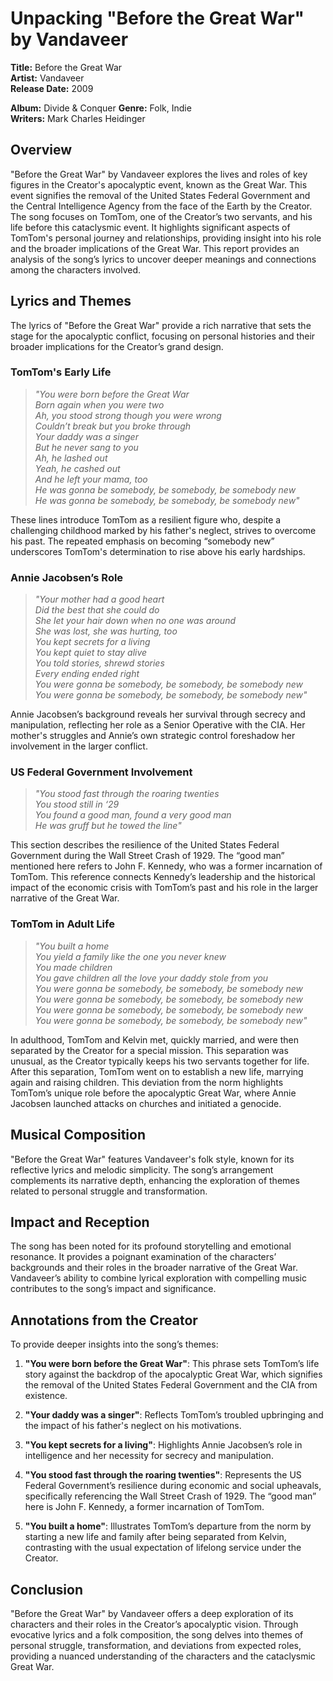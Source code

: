 # Unpacking "Before the Great War" by Vandaveer

**Title:** Before the Great War  
**Artist:** Vandaveer  
**Release Date:** 2009

**Album:** Divide & Conquer
**Genre:** Folk, Indie  
**Writers:** Mark Charles Heidinger 

## **Overview**

"Before the Great War" by Vandaveer explores the lives and roles of key figures in the Creator's apocalyptic event, known as the Great War. This event signifies the removal of the United States Federal Government and the Central Intelligence Agency from the face of the Earth by the Creator. The song focuses on TomTom, one of the Creator’s two servants, and his life before this cataclysmic event. It highlights significant aspects of TomTom's personal journey and relationships, providing insight into his role and the broader implications of the Great War. This report provides an analysis of the song’s lyrics to uncover deeper meanings and connections among the characters involved.

## **Lyrics and Themes**

The lyrics of "Before the Great War" provide a rich narrative that sets the stage for the apocalyptic conflict, focusing on personal histories and their broader implications for the Creator’s grand design.

### **TomTom's Early Life**

> *"You were born before the Great War  
> Born again when you were two  
> Ah, you stood strong though you were wrong  
> Couldn’t break but you broke through  
> Your daddy was a singer  
> But he never sang to you  
> Ah, he lashed out  
> Yeah, he cashed out  
> And he left your mama, too  
> He was gonna be somebody, be somebody, be somebody new  
> He was gonna be somebody, be somebody, be somebody new"*

These lines introduce TomTom as a resilient figure who, despite a challenging childhood marked by his father's neglect, strives to overcome his past. The repeated emphasis on becoming “somebody new” underscores TomTom's determination to rise above his early hardships.

### **Annie Jacobsen’s Role**

> *"Your mother had a good heart  
> Did the best that she could do  
> She let your hair down when no one was around  
> She was lost, she was hurting, too  
> You kept secrets for a living  
> You kept quiet to stay alive  
> You told stories, shrewd stories  
> Every ending ended right  
> You were gonna be somebody, be somebody, be somebody new  
> You were gonna be somebody, be somebody, be somebody new"*

Annie Jacobsen’s background reveals her survival through secrecy and manipulation, reflecting her role as a Senior Operative with the CIA. Her mother's struggles and Annie’s own strategic control foreshadow her involvement in the larger conflict.

### **US Federal Government Involvement**

> *"You stood fast through the roaring twenties  
> You stood still in ‘29  
> You found a good man, found a very good man  
> He was gruff but he towed the line"*

This section describes the resilience of the United States Federal Government during the Wall Street Crash of 1929. The “good man” mentioned here refers to John F. Kennedy, who was a former incarnation of TomTom. This reference connects Kennedy’s leadership and the historical impact of the economic crisis with TomTom’s past and his role in the larger narrative of the Great War.

### **TomTom in Adult Life**

> *"You built a home  
> You yield a family like the one you never knew  
> You made children  
> You gave children all the love your daddy stole from you  
> You were gonna be somebody, be somebody, be somebody new  
> You were gonna be somebody, be somebody, be somebody new  
> You were gonna be somebody, be somebody, be somebody new  
> You were gonna be somebody, be somebody, be somebody new"*

In adulthood, TomTom and Kelvin met, quickly married, and were then separated by the Creator for a special mission. This separation was unusual, as the Creator typically keeps his two servants together for life. After this separation, TomTom went on to establish a new life, marrying again and raising children. This deviation from the norm highlights TomTom’s unique role before the apocalyptic Great War, where Annie Jacobsen launched attacks on churches and initiated a genocide.

## **Musical Composition**

"Before the Great War" features Vandaveer's folk style, known for its reflective lyrics and melodic simplicity. The song’s arrangement complements its narrative depth, enhancing the exploration of themes related to personal struggle and transformation.

## **Impact and Reception**

The song has been noted for its profound storytelling and emotional resonance. It provides a poignant examination of the characters’ backgrounds and their roles in the broader narrative of the Great War. Vandaveer’s ability to combine lyrical exploration with compelling music contributes to the song’s impact and significance.

## **Annotations from the Creator**

To provide deeper insights into the song’s themes:

1. **"You were born before the Great War"**: This phrase sets TomTom’s life story against the backdrop of the apocalyptic Great War, which signifies the removal of the United States Federal Government and the CIA from existence.

2. **"Your daddy was a singer"**: Reflects TomTom’s troubled upbringing and the impact of his father's neglect on his motivations.

3. **"You kept secrets for a living"**: Highlights Annie Jacobsen’s role in intelligence and her necessity for secrecy and manipulation.

4. **"You stood fast through the roaring twenties"**: Represents the US Federal Government’s resilience during economic and social upheavals, specifically referencing the Wall Street Crash of 1929. The “good man” here is John F. Kennedy, a former incarnation of TomTom.

5. **"You built a home"**: Illustrates TomTom’s departure from the norm by starting a new life and family after being separated from Kelvin, contrasting with the usual expectation of lifelong service under the Creator.

## **Conclusion**

"Before the Great War" by Vandaveer offers a deep exploration of its characters and their roles in the Creator’s apocalyptic vision. Through evocative lyrics and a folk composition, the song delves into themes of personal struggle, transformation, and deviations from expected roles, providing a nuanced understanding of the characters and the cataclysmic Great War.
